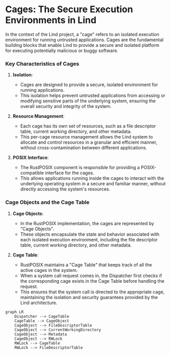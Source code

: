 # Cages: The Secure Execution Environments in Lind

In the context of the Lind project, a "cage" refers to an isolated execution environment for running untrusted applications. Cages are the fundamental building blocks that enable Lind to provide a secure and isolated platform for executing potentially malicious or buggy software.

### Key Characteristics of Cages

1. **Isolation**:
   - Cages are designed to provide a secure, isolated environment for running applications.
   - This isolation helps prevent untrusted applications from accessing or modifying sensitive parts of the underlying system, ensuring the overall security and integrity of the system.

2. **Resource Management**:
   - Each cage has its own set of resources, such as a file descriptor table, current working directory, and other metadata.
   - This per-cage resource management allows the Lind system to allocate and control resources in a granular and efficient manner, without cross-contamination between different applications.

3. **POSIX Interface**:
   - The RustPOSIX component is responsible for providing a POSIX-compatible interface for the cages.
   - This allows applications running inside the cages to interact with the underlying operating system in a secure and familiar manner, without directly accessing the system's resources.

### Cage Objects and the Cage Table

1. **Cage Objects**:
   - In the RustPOSIX implementation, the cages are represented by "Cage Objects".
   - These objects encapsulate the state and behavior associated with each isolated execution environment, including the file descriptor table, current working directory, and other metadata.

2. **Cage Table**:
   - RustPOSIX maintains a "Cage Table" that keeps track of all the active cages in the system.
   - When a system call request comes in, the Dispatcher first checks if the corresponding cage exists in the Cage Table before handling the request.
   - This ensures that the system call is directed to the appropriate cage, maintaining the isolation and security guarantees provided by the Lind architecture.

```mermaid
graph LR
    Dispatcher --> CageTable
    CageTable --> CageObject
    CageObject --> FileDescriptorTable
    CageObject --> CurrentWorkingDirectory
    CageObject --> Metadata
    CageObject --> RWLock
    RWLock --> CageTable
    RWLock --> FileDescriptorTable
```